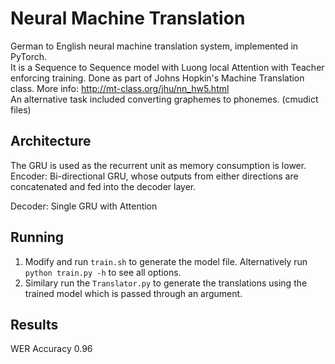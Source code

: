 # Neural Machine Translation

German to English neural machine translation system, implemented in PyTorch.  
It is a Sequence to Sequence model with Luong local Attention with Teacher enforcing training.
Done as part of Johns Hopkin's Machine Translation class.
More info: http://mt-class.org/jhu/nn_hw5.html  
An alternative task included converting graphemes to phonemes. (cmudict files)

## Architecture ##
The GRU is used as the recurrent unit as memory consumption is lower.  
Encoder:  Bi-directional GRU, whose outputs from either directions are  concatenated and fed into the decoder layer.  

Decoder:  Single GRU with Attention

## Running

1. Modify and run `train.sh` to generate the model file. Alternatively run `python train.py -h` to see all options.
2. Similary run the `Translator.py` to generate the translations using the trained model which is passed through an argument.

## Results
WER Accuracy 0.96

